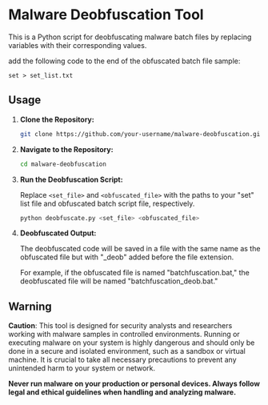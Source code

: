 # Malware Deobfuscation Tool

This is a Python script for deobfuscating malware batch files by replacing variables with their corresponding values.

add the following code to the end of the obfuscated batch file sample:

```
set > set_list.txt
```


## Usage

1. **Clone the Repository:**

   ```bash
   git clone https://github.com/your-username/malware-deobfuscation.git
   ```

2. **Navigate to the Repository:**

   ```bash
   cd malware-deobfuscation
   ```

3. **Run the Deobfuscation Script:**

   Replace `<set_file>` and `<obfuscated_file>` with the paths to your "set" list file and obfuscated batch script file, respectively.

   ```bash
   python deobfuscate.py <set_file> <obfuscated_file>
   ```

4. **Deobfuscated Output:**

   The deobfuscated code will be saved in a file with the same name as the obfuscated file but with "_deob" added before the file extension.

   For example, if the obfuscated file is named "batchfuscation.bat," the deobfuscated file will be named "batchfuscation_deob.bat."

## Warning

**Caution**: This tool is designed for security analysts and researchers working with malware samples in controlled environments. Running or executing malware on your system is highly dangerous and should only be done in a secure and isolated environment, such as a sandbox or virtual machine. It is crucial to take all necessary precautions to prevent any unintended harm to your system or network.

**Never run malware on your production or personal devices. Always follow legal and ethical guidelines when handling and analyzing malware.**
